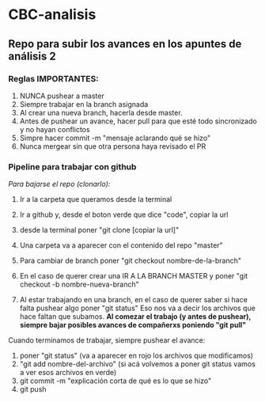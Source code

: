 # CBC-analisis

## Repo para subir los avances en los apuntes de análisis 2

### Reglas IMPORTANTES:

1) NUNCA pushear a master 
2) Siempre trabajar en la branch asignada
3) Al crear una nueva branch, hacerla desde master.
4) Antes de pushear un avance, hacer pull para que esté todo sincronizado y no hayan conflictos
5) Simpre hacer commit -m "mensaje aclarando qué se hizo" 
6) Nunca mergear sin que otra persona haya revisado el PR

### Pipeline para trabajar con github

*Para bajarse el repo (clonarlo):*
1) Ir a la carpeta que queramos desde la terminal
2) Ir a github y, desde el boton verde que dice "code", copiar la url 
3) desde la terminal poner "git clone [copiar la url]"
4) Una carpeta va a aparecer con el contenido del repo "master"


5) Para cambiar de branch poner "git checkout nombre-de-la-branch"
6) En el caso de querer crear una IR A LA BRANCH MASTER y poner "git checkout -b nombre-nueva-branch"
7) Al estar trabajando en una branch, en el caso de querer saber si hace falta pushear algo poner "git status" Eso nos va a decir los archivos que hace faltan que subamos.
**Al comezar el trabajo (y antes de pushear), siempre bajar posibles avances de compañerxs poniendo "git pull"**

Cuando terminamos de trabajar, siempre pushear el avance:
1) poner "git status" (va a aparecer en rojo los archivos que modificamos)
2) "git add nombre-del-archivo"
(si acá volvemos a poner git status vamos a ver esos archivos en verde)
3) git commit -m "explicación corta de qué es lo que se hizo"
4) git push


